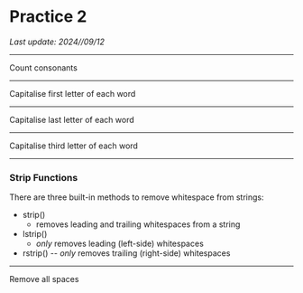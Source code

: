 # Practice 2

*Last update: 2024//09/12*

<hr>

Count consonants

<object data=".txt/count_consonants.txt" width="512" height="100"></object>

<hr>

Capitalise first letter of each word 

<object data=".txt/capitalise_first_letter_each_word.txt" width="480" height="80"></object>

<hr>

Capitalise last letter of each word

<object data=".txt/capitalise_last_letter_each_word.txt" width="440px" height="180px"></object>

<hr>

Capitalise third letter of each word

<object data=".txt/capitalise_third_letter_each_word.txt" width="568px" height="360px"></object>

<hr>

### Strip Functions

There are three built-in methods to remove whitespace from strings:

- strip()
	- removes leading and trailing whitespaces from a string
- lstrip()
	- *only* removes leading (left-side) whitespaces
- rstrip() 
	-- *only* removes trailing (right-side) whitespaces
		
<hr>

Remove all spaces

<object data=".txt/remove_space.txt" width="232px" height="60px"></object>
